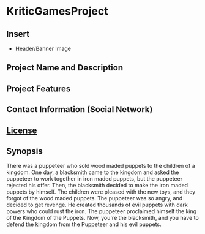 # KriticGamesProject
## Insert
- Header/Banner Image

## Project Name and Description

## Project Features

## Contact Information (Social Network)



## [License](https://github.com/Kenjor97/KriticGamesProject/blob/master/LICENSE)

## Synopsis

There was a puppeteer who sold wood maded puppets to the children of a kingdom. One day, a blacksmith came to the kingdom and asked the puppeteer to work together in iron maded puppets, but the puppeteer rejected his offer. Then, the blacksmith decided to make the iron maded puppets by himself. The children were pleased with the new toys, and they forgot of the wood maded puppets. The puppeteer was so angry, and decided to get revenge. He created thousands of evil puppets with dark powers who could rust the iron. The puppeteer proclaimed himself the king of the Kingdom of the Puppets. 
Now, you're the blacksmith, and you have to defend the kingdom from the Puppeteer and his evil puppets. 
